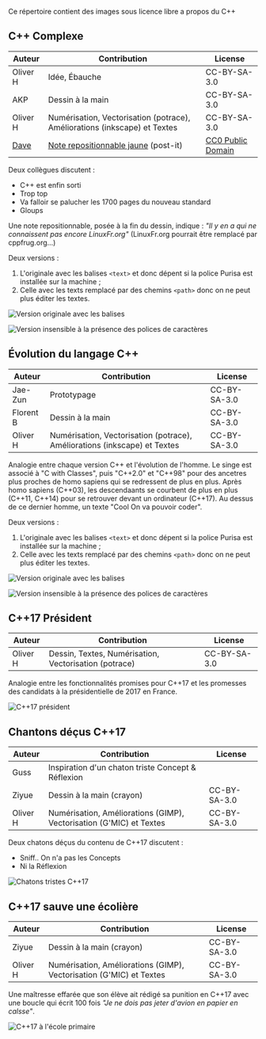 Ce répertoire contient des images sous licence libre a propos du C++

C++ Complexe
------------

Auteur    | Contribution      | License
----------|-------------------|----------
Oliver H  | Idée, Ébauche     | CC-BY-SA-3.0
AKP       | Dessin à la main  | CC-BY-SA-3.0
Oliver H  | Numérisation, Vectorisation (potrace), Améliorations (inkscape) et Textes | CC-BY-SA-3.0
[Dave](http://www.clker.com/profile-50312.html) | [Note repositionnable jaune](http://www.clker.com/clipart-top2.html) (post-it) | [CC0 Public Domain](https://pixabay.com/fr/post-it-m%C3%A9mo-rappel-note-jaune-296384/)

Deux collègues discutent :

- C++ est enfin sorti
- Trop top
- Va falloir se palucher les 1700 pages du nouveau standard
- Gloups

Une note repositionnable, posée à la fin du dessin, indique :
_"Il y en a qui ne connaissent pas encore LinuxFr.org"_
(LinuxFr.org pourrait être remplacé par cppfrug.org...)

Deux versions :

1. L'originale avec les balises `<text>` et donc dépent si la police Purisa est installée sur la machine ;
2. Celle avec les texts remplacé par des chemins `<path>` donc on ne peut plus éditer les textes.

![Version originale avec les balises <text>](http://cpp-frug.github.io/materials/images/cpp-complexe-original.svg)

![Version insensible à la présence des polices de caractères](http://cpp-frug.github.io/materials/images/cpp-complexe-path.svg)

Évolution du langage C++
------------------------

Auteur    | Contribution      | License
----------|-------------------|----------
Jae-Zun   | Prototypage       | CC-BY-SA-3.0
Florent B | Dessin à la main  | CC-BY-SA-3.0
Oliver H  | Numérisation, Vectorisation (potrace), Améliorations (inkscape) et Textes | CC-BY-SA-3.0

Analogie entre chaque version C++ et l'évolution de l'homme.
Le singe est associé à "C with Classes", puis "C++2.0" et "C++98"
pour des ancetres plus proches de homo sapiens qui se redressent de plus en plus.
Après homo sapiens (C++03), les descendaants se courbent de plus en plus (C++11, C++14)
pour se retrouver devant un ordinateur (C++17).
Au dessus de ce dernier homme, un texte "Cool  On va pouvoir coder".

Deux versions :

1. L'originale avec les balises `<text>` et donc dépent si la police Purisa est installée sur la machine ;
2. Celle avec les texts remplacé par des chemins `<path>` donc on ne peut plus éditer les textes.

![Version originale avec les balises <text>](http://cpp-frug.github.io/materials/images/cpp-evolution-original.svg)

![Version insensible à la présence des polices de caractères](http://cpp-frug.github.io/materials/images/cpp-evolution-path.svg)

C++17 Président
---------------

Auteur    | Contribution                                          | License
----------|-------------------------------------------------------|----------
Oliver H  | Dessin, Textes, Numérisation, Vectorisation (potrace) | CC-BY-SA-3.0

Analogie entre les fonctionnalités promises pour C++17
et les promesses des candidats à la présidentielle de 2017 en France.

![C++17 président](http://cpp-frug.github.io/materials/images/cpp-president-2017.svg)

Chantons déçus C++17
--------------------

Auteur    | Contribution                                                        | License
----------|---------------------------------------------------------------------|----------
Guss      | Inspiration d'un chaton triste Concept & Réflexion                  |
Ziyue     | Dessin à la main (crayon)                                           | CC-BY-SA-3.0
Oliver H  | Numérisation, Améliorations (GIMP), Vectorisation (G'MIC) et Textes | CC-BY-SA-3.0

Deux chatons déçus du contenu de C++17 discutent :

- Sniff.. On n'a pas les Concepts
- Ni la Réflexion

![Chatons tristes C++17](http://cpp-frug.github.io/materials/images/cpp-chatons-tristes_copyright-Ziyue-OliverH-2016_CC-BY-SA-3.jpg)

C++17 sauve une écolière
------------------------

Auteur    | Contribution                                                        | License
----------|---------------------------------------------------------------------|----------
Ziyue     | Dessin à la main (crayon)                                           | CC-BY-SA-3.0
Oliver H  | Numérisation, Améliorations (GIMP), Vectorisation (G'MIC) et Textes | CC-BY-SA-3.0

Une maîtresse effarée que son élève ait rédigé sa punition en C++17 avec une boucle qui écrit 100 fois _"Je ne dois pas jeter d'avion en papier en calsse"_.

![C++17 à l'école primaire](http://cpp-frug.github.io/materials/images/cpp-ecole-primaire_copyright-Ziyue-OliverH-2016_CC-BY-SA-3.jpg)

